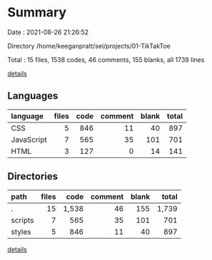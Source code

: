 # Summary

Date : 2021-08-26 21:26:52

Directory /home/keeganpratt/sei/projects/01-TikTakToe

Total : 15 files,  1538 codes, 46 comments, 155 blanks, all 1739 lines

[details](details.md)

## Languages
| language | files | code | comment | blank | total |
| :--- | ---: | ---: | ---: | ---: | ---: |
| CSS | 5 | 846 | 11 | 40 | 897 |
| JavaScript | 7 | 565 | 35 | 101 | 701 |
| HTML | 3 | 127 | 0 | 14 | 141 |

## Directories
| path | files | code | comment | blank | total |
| :--- | ---: | ---: | ---: | ---: | ---: |
| . | 15 | 1,538 | 46 | 155 | 1,739 |
| scripts | 7 | 565 | 35 | 101 | 701 |
| styles | 5 | 846 | 11 | 40 | 897 |

[details](details.md)